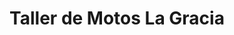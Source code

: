 ---
title: "Taller de Motos La Gracia"
url: /chinandega/taller-de-motos-la-gracia/
shop: Autowerkstatt
---